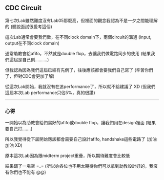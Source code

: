 ## CDC Circuit

第七次Lab雖然難度沒有Lab05那麼高，但裡面的觀念我認為不是一夕之間能理解的 (聽說面試很愛考這個)

這次Lab通常會要我們做，在不同clock domain下，兩個circuit的溝通 (input, output在不同clock domain)

通常助教會給afifo，不然就是double flop，去讓我們做電路同步的使用 (結果我們這屆是自己刻..........)

但我認為因為我們這屆已經有先例了，往後應該都會要我們自己寫了 (辛苦你們了，但對CDC會更加了解)

從這次Lab開始，我就沒有在追performance了，所以就不給建議了 XD (但我們這屆本次Lab performance只佔5%，真的很讚)

------------------------------------------------------------------------------------------------

### **心得**

一開始以為助教會給們寫好的afifo或double flop，讓我們用在design裡面 (結果要自己打.......)

所以我覺得從下屆開始應該都會需要自己設計afifo, handshake這些電路了 (加油加油 XD)

原本這次Lab因為跟midterm project重疊，所以期待難度會比較低

結果鋪了一場空 =_= (所以妳各位也不用太期待你們可以拿到助教設計好的，我沒有你們也不能有 @@)
